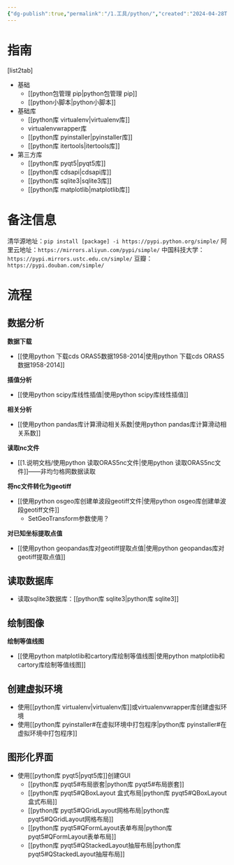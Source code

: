 ```yaml
---
{"dg-publish":true,"permalink":"/1.工具/python/","created":"2024-04-28T20:32:07.632+08:00"}
---
```



# 指南
[list2tab]
- 基础
	- [[python包管理 pip\|python包管理 pip]]
	- [[python小脚本\|python小脚本]]
-  基础库
	- [[python库 virtualenv\|virtualenv库]]
	- virtualenvwrapper库
	- [[python库 pyinstaller\|pyinstaller库]]
	- [[python库 itertools\|itertools库]]
- 第三方库
	- [[python库 pyqt5\|pyqt5库]]
	- [[python库 cdsapi\|cdsapi库]]
	- [[python库 sqlite3\|sqlite3库]]
	- [[python库 matplotlib\|matplotlib库]]

# 备注信息

清华源地址：`pip install [package] -i https://pypi.python.org/simple/`
阿里云地址：`https://mirrors.aliyun.com/pypi/simple/`
中国科技大学：`https://pypi.mirrors.ustc.edu.cn/simple/`
豆瓣：`https://pypi.douban.com/simple/`


# 流程

## 数据分析

**数据下载**
- [[使用python 下载cds ORAS5数据1958-2014\|使用python 下载cds ORAS5数据1958-2014]]

**插值分析**
- [[使用python scipy库线性插值\|使用python scipy库线性插值]]

**相关分析**
- [[使用python pandas库计算滑动相关系数\|使用python pandas库计算滑动相关系数]]

**读取nc文件**
- [[1.说明文档/使用python 读取ORAS5nc文件\|使用python 读取ORAS5nc文件]]——非均匀格网数据读取

**将nc文件转化为geotiff**
- [[使用python osgeo库创建单波段geotiff文件\|使用python osgeo库创建单波段geotiff文件]]
	- SetGeoTransform参数使用？

**对已知坐标提取点值**
- [[使用python  geopandas库对geotiff提取点值\|使用python  geopandas库对geotiff提取点值]]


## 读取数据库

- 读取sqlite3数据库：[[python库 sqlite3\|python库 sqlite3]]

## 绘制图像

**绘制等值线图**
- [[使用python matplotlib和cartory库绘制等值线图\|使用python matplotlib和cartory库绘制等值线图]]



## 创建虚拟环境
- 使用[[python库 virtualenv\|virtualenv库]]或virtualenvwrapper库创建虚拟环境
- 使用[[python库 pyinstaller#在虚拟环境中打包程序\|python库 pyinstaller#在虚拟环境中打包程序]]

## 图形化界面
- 使用[[python库 pyqt5\|pyqt5库]]创建GUI
	- [[python库 pyqt5#布局嵌套\|python库 pyqt5#布局嵌套]]
	- [[python库 pyqt5#QBoxLayout 盒式布局\|python库 pyqt5#QBoxLayout 盒式布局]]
	- [[python库 pyqt5#QGridLayout网格布局\|python库 pyqt5#QGridLayout网格布局]]
	- [[python库 pyqt5#QFormLayout表单布局\|python库 pyqt5#QFormLayout表单布局]]
	- [[python库 pyqt5#QStackedLayout抽屉布局\|python库 pyqt5#QStackedLayout抽屉布局]]


